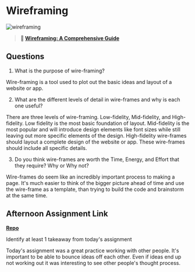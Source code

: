 # Wireframing

![wireframing](https://bcw.blob.core.windows.net/public/img/courses/2293087935019893)

> **📖 [Wireframing: A Comprehensive Guide](https://codeworksacademy.com/fs-student-guide/resources/wk1/06-Wireframing)**

## Questions

1. What is the purpose of wire-framing? 

Wire-framing is a tool used to plot out the basic ideas and layout of a website or app. 

2. What are the different levels of detail in wire-frames and why is each one useful?

There are three levels of wire-framing. Low-fidelity, Mid-fidelity, and High-fidelity. Low fidelity is the most basic foundation of layout. Mid-fidelity is the most popular and will introduce design elements like font sizes while still leaving out more specific elements of the design. High-fidelity wire-frames should layout a complete design of the website or app. These wire-frames should include all specific details. 

3. Do you think wire-frames are worth the Time, Energy, and Effort that they require? Why or Why not?

Wire-frames do seem like an incredibly important process to making a page. It's much easier to think of the bigger picture ahead of time and use the wire-frame as a template, than trying to build the code and brainstorm at the same time. 

## Afternoon Assignment Link

**[Repo](https://github.com/Max-Ball/w3Mock)**

Identify at least 1 takeaway from today's assignment

Today's assignment was a great practice working with other people. It's important to be able to bounce ideas off each other. Even if ideas end up not working out it was interesting to see other people's thought process.
